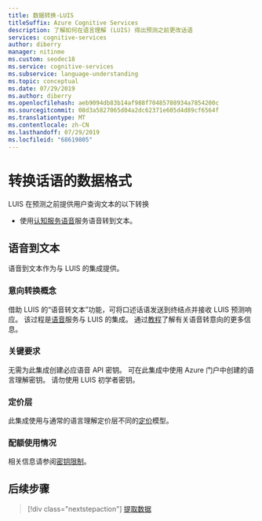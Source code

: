 ```yaml
---
title: 数据转换-LUIS
titleSuffix: Azure Cognitive Services
description: 了解如何在语言理解 (LUIS) 得出预测之前更改话语
services: cognitive-services
author: diberry
manager: nitinme
ms.custom: seodec18
ms.service: cognitive-services
ms.subservice: language-understanding
ms.topic: conceptual
ms.date: 07/29/2019
ms.author: diberry
ms.openlocfilehash: aeb9094db83b14af988f70485788934a7854200c
ms.sourcegitcommit: 08d3a5827065d04a2dc62371e605d4d89cf6564f
ms.translationtype: MT
ms.contentlocale: zh-CN
ms.lasthandoff: 07/29/2019
ms.locfileid: "68619805"
---
```

# <a name="convert-data-format-of-utterances"></a>转换话语的数据格式
LUIS 在预测之前提供用户查询文本的以下转换

* 使用[认知服务语音](../Speech-Service/overview.md)服务语音转到文本。 

## <a name="speech-to-text"></a>语音到文本

语音到文本作为与 LUIS 的集成提供。 

### <a name="intent-conversion-concepts"></a>意向转换概念
借助 LUIS 的“语音转文本”功能，可将口述话语发送到终结点并接收 LUIS 预测响应。 该过程是[语音](https://docs.microsoft.com/azure/cognitive-services/Speech)服务与 LUIS 的集成。 通过[教程](../speech-service/how-to-recognize-intents-from-speech-csharp.md)了解有关语音转意向的更多信息。

### <a name="key-requirements"></a>关键要求
无需为此集成创建必应语音 API 密钥。 可在此集成中使用 Azure 门户中创建的语言理解密钥。 请勿使用 LUIS 初学者密钥。

### <a name="pricing-tier"></a>定价层
此集成使用与通常的语言理解定价层不同的[定价](luis-boundaries.md#key-limits)模型。 

### <a name="quota-usage"></a>配额使用情况
相关信息请参阅[密钥限制](luis-boundaries.md#key-limits)。 

## <a name="next-steps"></a>后续步骤

> [!div class="nextstepaction"]
> [提取数据](luis-concept-data-extraction.md)


